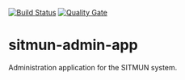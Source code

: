 [![Build Status](https://travis-ci.com/sitmun/sitmun-admin-app.svg?branch=main)](https://travis-ci.com/sitmun/sitmun-admin-app)
[![Quality Gate](https://sonarcloud.io/api/project_badges/measure?project=org.sitmun%3Asitmun-admin-app&metric=alert_status)](https://sonarcloud.io/dashboard?id=org.sitmun%3Asitmun-admin-app)


# sitmun-admin-app
Administration application for the SITMUN system.
